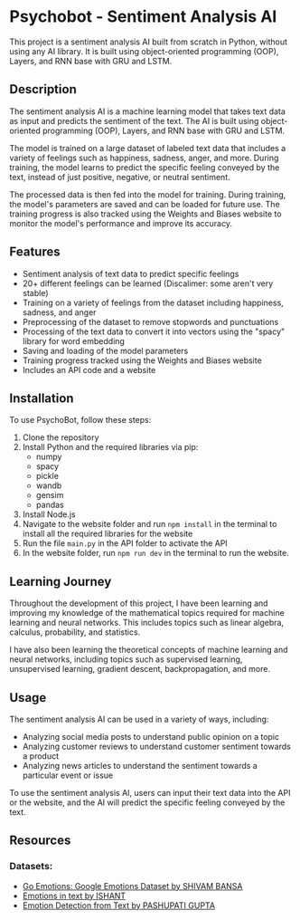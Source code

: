 # Psychobot - Sentiment Analysis AI

This project is a sentiment analysis AI built from scratch in Python, without using any AI library. It is built using object-oriented programming (OOP), Layers, and RNN base with GRU and LSTM.

## Description

The sentiment analysis AI is a machine learning model that takes text data as input and predicts the sentiment of the text. The AI is built using object-oriented programming (OOP), Layers, and RNN base with GRU and LSTM. 

The model is trained on a large dataset of labeled text data that includes a variety of feelings such as happiness, sadness, anger, and more. During training, the model learns to predict the specific feeling conveyed by the text, instead of just positive, negative, or neutral sentiment.

The processed data is then fed into the model for training. During training, the model's parameters are saved and can be loaded for future use. The training progress is also tracked using the Weights and Biases website to monitor the model's performance and improve its accuracy.


## Features

- Sentiment analysis of text data to predict specific feelings
- 20+ different feelings can be learned (Discalimer: some aren't very stable)
- Training on a variety of feelings from the dataset including happiness, sadness, and anger
- Preprocessing of the dataset to remove stopwords and punctuations
- Processing of the text data to convert it into vectors using the "spacy" library for word embedding
- Saving and loading of the model parameters
- Training progress tracked using the Weights and Biases website
- Includes an API code and a website

## Installation

To use PsychoBot, follow these steps:

1. Clone the repository
2. Install Python and the required libraries via pip:
   - numpy
   - spacy
   - pickle
   - wandb
   - gensim
   - pandas
3. Install Node.js
4. Navigate to the website folder and run `npm install` in the terminal to install all the required libraries for the website
5. Run the file `main.py` in the API folder to activate the API
6. In the website folder, run `npm run dev` in the terminal to run the website.

## Learning Journey

Throughout the development of this project, I have been learning and improving my knowledge of the mathematical topics required for machine learning and neural networks. This includes topics such as linear algebra, calculus, probability, and statistics.

I have also been learning the theoretical concepts of machine learning and neural networks, including topics such as supervised learning, unsupervised learning, gradient descent, backpropagation, and more.

## Usage

The sentiment analysis AI can be used in a variety of ways, including:

- Analyzing social media posts to understand public opinion on a topic
- Analyzing customer reviews to understand customer sentiment towards a product
- Analyzing news articles to understand the sentiment towards a particular event or issue

To use the sentiment analysis AI, users can input their text data into the API or the website, and the AI will predict the specific feeling conveyed by the text.

## Resources
### Datasets:
- [Go Emotions: Google Emotions Dataset by SHIVAM BANSA](https://www.kaggle.com/datasets/shivamb/go-emotions-google-emotions-dataset)
- [Emotions in text by ISHANT](https://www.kaggle.com/datasets/ishantjuyal/emotions-in-text)
- [Emotion Detection from Text by PASHUPATI GUPTA](https://www.kaggle.com/datasets/pashupatigupta/emotion-detection-from-text)

